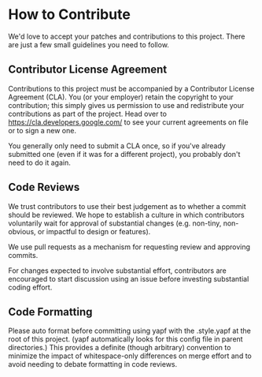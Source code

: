 # How to Contribute

We'd love to accept your patches and contributions to this project. There are
just a few small guidelines you need to follow.

## Contributor License Agreement

Contributions to this project must be accompanied by a Contributor License
Agreement (CLA). You (or your employer) retain the copyright to your
contribution; this simply gives us permission to use and redistribute your
contributions as part of the project. Head over to
<https://cla.developers.google.com/> to see your current agreements on file or
to sign a new one.

You generally only need to submit a CLA once, so if you've already submitted one
(even if it was for a different project), you probably don't need to do it
again.

## Code Reviews

We trust contributors to use their best judgement as to whether a commit should
be reviewed. We hope to establish a culture in which contributors voluntarily
wait for approval of substantial changes (e.g. non-tiny, non-obvious, or
impactful to design or features).

We use pull requests as a mechanism for requesting review and approving commits.

For changes expected to involve substantial effort, contributors are encouraged
to start discussion using an issue before investing substantial coding effort.

## Code Formatting

Please auto format before committing using yapf with the .style.yapf at the root
of this project. (yapf automatically looks for this config file in parent
directories.) This provides a definite (though arbitrary) convention to minimize
the impact of whitespace-only differences on merge effort and to avoid needing
to debate formatting in code reviews.
